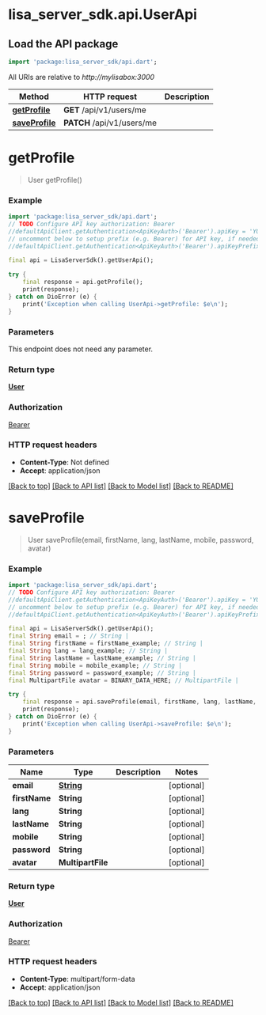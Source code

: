 # lisa_server_sdk.api.UserApi

## Load the API package
```dart
import 'package:lisa_server_sdk/api.dart';
```

All URIs are relative to *http://mylisabox:3000*

Method | HTTP request | Description
------------- | ------------- | -------------
[**getProfile**](UserApi.md#getprofile) | **GET** /api/v1/users/me | 
[**saveProfile**](UserApi.md#saveprofile) | **PATCH** /api/v1/users/me | 


# **getProfile**
> User getProfile()



### Example 
```dart
import 'package:lisa_server_sdk/api.dart';
// TODO Configure API key authorization: Bearer
//defaultApiClient.getAuthentication<ApiKeyAuth>('Bearer').apiKey = 'YOUR_API_KEY';
// uncomment below to setup prefix (e.g. Bearer) for API key, if needed
//defaultApiClient.getAuthentication<ApiKeyAuth>('Bearer').apiKeyPrefix = 'Bearer';

final api = LisaServerSdk().getUserApi();

try { 
    final response = api.getProfile();
    print(response);
} catch on DioError (e) {
    print('Exception when calling UserApi->getProfile: $e\n');
}
```

### Parameters
This endpoint does not need any parameter.

### Return type

[**User**](User.md)

### Authorization

[Bearer](../README.md#Bearer)

### HTTP request headers

 - **Content-Type**: Not defined
 - **Accept**: application/json

[[Back to top]](#) [[Back to API list]](../README.md#documentation-for-api-endpoints) [[Back to Model list]](../README.md#documentation-for-models) [[Back to README]](../README.md)

# **saveProfile**
> User saveProfile(email, firstName, lang, lastName, mobile, password, avatar)



### Example 
```dart
import 'package:lisa_server_sdk/api.dart';
// TODO Configure API key authorization: Bearer
//defaultApiClient.getAuthentication<ApiKeyAuth>('Bearer').apiKey = 'YOUR_API_KEY';
// uncomment below to setup prefix (e.g. Bearer) for API key, if needed
//defaultApiClient.getAuthentication<ApiKeyAuth>('Bearer').apiKeyPrefix = 'Bearer';

final api = LisaServerSdk().getUserApi();
final String email = ; // String | 
final String firstName = firstName_example; // String | 
final String lang = lang_example; // String | 
final String lastName = lastName_example; // String | 
final String mobile = mobile_example; // String | 
final String password = password_example; // String | 
final MultipartFile avatar = BINARY_DATA_HERE; // MultipartFile | 

try { 
    final response = api.saveProfile(email, firstName, lang, lastName, mobile, password, avatar);
    print(response);
} catch on DioError (e) {
    print('Exception when calling UserApi->saveProfile: $e\n');
}
```

### Parameters

Name | Type | Description  | Notes
------------- | ------------- | ------------- | -------------
 **email** | [**String**](String.md)|  | [optional] 
 **firstName** | **String**|  | [optional] 
 **lang** | **String**|  | [optional] 
 **lastName** | **String**|  | [optional] 
 **mobile** | **String**|  | [optional] 
 **password** | **String**|  | [optional] 
 **avatar** | **MultipartFile**|  | [optional] 

### Return type

[**User**](User.md)

### Authorization

[Bearer](../README.md#Bearer)

### HTTP request headers

 - **Content-Type**: multipart/form-data
 - **Accept**: application/json

[[Back to top]](#) [[Back to API list]](../README.md#documentation-for-api-endpoints) [[Back to Model list]](../README.md#documentation-for-models) [[Back to README]](../README.md)

